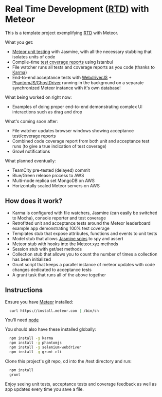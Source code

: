 Real Time Development ([RTD](https://github.com/xolvio/real-time-development-with-meteor/wiki/Real-Time-Development)) with Meteor
=======================================

This is a template project exemplifying [RTD](https://github.com/xolvio/real-time-development-with-meteor/wiki/Real-Time-Development) with Meteor.

What you get:

* [Meteor unit testing](http://blog.xolv.io/2013/04/unit-testing-with-meteor.html) with Jasmine, with all the necessary stubbing that isolates units of code
* Compile-time [test coverage reports](http://gotwarlost.github.com/istanbul/public/coverage/lcov-report/index.html) using Istanbul
* File watcher runs all tests and coverage reports as you code (thanks to [Karma](http://karma-runner.github.com/))
* End-to-end acceptance tests with [WebdriverJS](https://code.google.com/p/selenium/wiki/WebDriverJs) + [PhantomJS/GhostDriver](http://phantomjs.org/release-1.8.html) running in the background on a separate synchronized Meteor instance with it's own database!

What being worked on right now:
* Examples of doing proper end-to-end demonstrating complex UI interactions such as drag and drop

What's coming soon after:
* File watcher updates browser windows showing acceptance test/coverage reports
* Combined code coverage report from both unit and acceptance test runs (to give a true indication of test coverage)
* Growl notifications

What planned eventually:
* TeamCity pre-tested (delayed) commit
* Blue/Green release process to AWS
* Multi-node replica set MongoDB on AWS
* Horizontally scaled Meteor servers on AWS

How does it work?
-----------------
* Karma is configured with file watchers, Jasmine (can easily be switched to Mocha), console reporter and test coverage
* Retrofitted unit and acceptance tests around the Meteor leaderboard example app demonstrating 100% test coverage
* Templates stub that expose attributes, functions and events to unit tests
* Model stub that allows [Jasmine spies](https://github.com/pivotal/jasmine/wiki/Spies) to spy and assert
* Meteor stub with hooks into the Meteor.xyz methods 
* Session stub with get/set methods
* Collection stub that allows you to count the number of times a collection has been initialized
* Grunt script that keeps a parallel instance of meteor updates with code changes dedicated to acceptance tests
* A grunt task that runs all of the above together

Instructions
------------
Ensure you have [Meteor](http://meteor.com) installed:
```bash
  curl https://install.meteor.com | /bin/sh
``````

You'll need [node](http://nodejs.org/)

You should also have these installed globally:
```bash
  npm install -g karma
  npm install -g phantomjs
  npm install -g selenium-webdriver
  npm install -g grunt-cli
```

Clone this project's git repo, cd into the /test directory and run:
```bash
  npm install
  grunt
```

Enjoy seeing unit tests, acceptance tests and coverage feedback as well as app updates every time you save a file.
